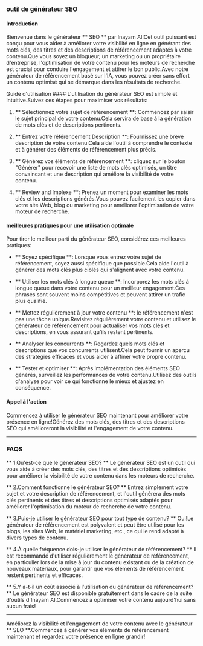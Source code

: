 ### outil de générateur SEO

#### Introduction
Bienvenue dans le générateur ** SEO ** par Inayam AI!Cet outil puissant est conçu pour vous aider à améliorer votre visibilité en ligne en générant des mots clés, des titres et des descriptions de référencement adaptés à votre contenu.Que vous soyez un blogueur, un marketing ou un propriétaire d'entreprise, l'optimisation de votre contenu pour les moteurs de recherche est crucial pour conduire l'engagement et attirer le bon public.Avec notre générateur de référencement basé sur l'IA, vous pouvez créer sans effort un contenu optimisé qui se démarque dans les résultats de recherche.

Guide d'utilisation ####
L'utilisation du générateur SEO est simple et intuitive.Suivez ces étapes pour maximiser vos résultats:

1. ** Sélectionnez votre sujet de référencement **: Commencez par saisir le sujet principal de votre contenu.Cela servira de base à la génération de mots clés et de descriptions pertinents.

2. ** Entrez votre référencement Description **: Fournissez une brève description de votre contenu.Cela aide l'outil à comprendre le contexte et à générer des éléments de référencement plus précis.

3. ** Générez vos éléments de référencement **: cliquez sur le bouton "Générer" pour recevoir une liste de mots clés optimisés, un titre convaincant et une description qui améliore la visibilité de votre contenu.

4. ** Review and Implexe **: Prenez un moment pour examiner les mots clés et les descriptions générés.Vous pouvez facilement les copier dans votre site Web, blog ou marketing pour améliorer l'optimisation de votre moteur de recherche.

#### meilleures pratiques pour une utilisation optimale
Pour tirer le meilleur parti du générateur SEO, considérez ces meilleures pratiques:

- ** Soyez spécifique **: Lorsque vous entrez votre sujet de référencement, soyez aussi spécifique que possible.Cela aide l'outil à générer des mots clés plus ciblés qui s'alignent avec votre contenu.

- ** Utiliser les mots clés à longue queue **: Incorporez les mots clés à longue queue dans votre contenu pour un meilleur engagement.Ces phrases sont souvent moins compétitives et peuvent attirer un trafic plus qualifié.

- ** Mettez régulièrement à jour votre contenu **: le référencement n'est pas une tâche unique.Revisitez régulièrement votre contenu et utilisez le générateur de référencement pour actualiser vos mots clés et descriptions, en vous assurant qu'ils restent pertinents.

- ** Analyser les concurrents **: Regardez quels mots clés et descriptions que vos concurrents utilisent.Cela peut fournir un aperçu des stratégies efficaces et vous aider à affiner votre propre contenu.

- ** Tester et optimiser **: Après implémentation des éléments SEO générés, surveillez les performances de votre contenu.Utilisez des outils d'analyse pour voir ce qui fonctionne le mieux et ajustez en conséquence.

#### Appel à l'action
Commencez à utiliser le générateur SEO maintenant pour améliorer votre présence en ligne!Générez des mots clés, des titres et des descriptions SEO qui amélioreront la visibilité et l'engagement de votre contenu.

---

### FAQS

** 1.Qu'est-ce que le générateur SEO? **
Le générateur SEO est un outil qui vous aide à créer des mots clés, des titres et des descriptions optimisés pour améliorer la visibilité de votre contenu dans les moteurs de recherche.

** 2.Comment fonctionne le générateur SEO? **
Entrez simplement votre sujet et votre description de référencement, et l'outil générera des mots clés pertinents et des titres et descriptions optimisés adaptés pour améliorer l'optimisation du moteur de recherche de votre contenu.

** 3.Puis-je utiliser le générateur SEO pour tout type de contenu? **
Oui!Le générateur de référencement est polyvalent et peut être utilisé pour les blogs, les sites Web, le matériel marketing, etc., ce qui le rend adapté à divers types de contenu.

** 4.À quelle fréquence dois-je utiliser le générateur de référencement? **
Il est recommandé d'utiliser régulièrement le générateur de référencement, en particulier lors de la mise à jour du contenu existant ou de la création de nouveaux matériaux, pour garantir que vos éléments de référencement restent pertinents et efficaces.

** 5.Y a-t-il un coût associé à l'utilisation du générateur de référencement? **
Le générateur SEO est disponible gratuitement dans le cadre de la suite d'outils d'Inayam AI.Commencez à optimiser votre contenu aujourd'hui sans aucun frais!

---

Améliorez la visibilité et l'engagement de votre contenu avec le générateur ** SEO **.Commencez à générer vos éléments de référencement maintenant et regardez votre présence en ligne grandir!